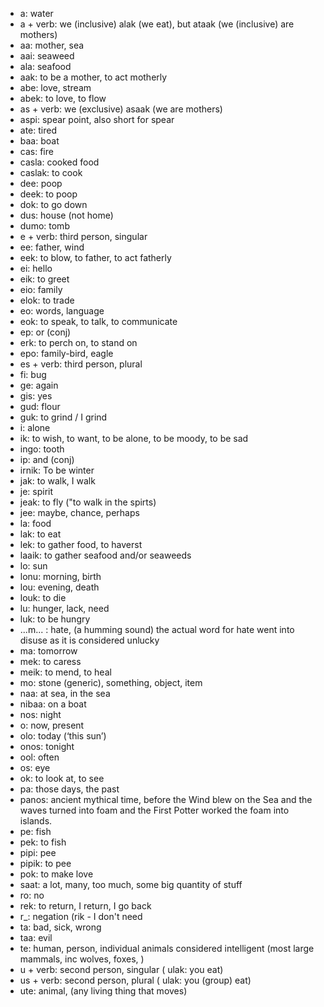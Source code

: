 * a: water
* a + verb: we (inclusive)  alak (we eat), but ataak (we (inclusive) are mothers)
* aa: mother, sea
* aai: seaweed
* ala: seafood
* aak: to be a mother, to act motherly
* abe: love, stream
* abek: to love, to flow
* as + verb: we (exclusive) asaak (we are mothers) 
* aspi: spear point, also short for spear
* ate: tired
* baa: boat
* cas: fire
* casla: cooked food
* caslak: to cook
* dee: poop
* deek: to poop
* dok: to go down
* dus: house (not home)
* dumo: tomb
* e + verb: third person, singular
* ee: father, wind
* eek: to blow, to father, to act fatherly
* ei: hello
* eik: to greet
* eio: family
* elok: to trade
* eo: words, language
* eok: to speak, to talk, to communicate
* ep: or (conj)
* erk: to perch on, to stand on
* epo: family-bird, eagle
* es + verb: third person, plural
* fi: bug
* ge: again
* gis: yes
* gud: flour
* guk: to grind / I grind
* i: alone
* ik: to wish, to want, to be alone, to be moody, to be sad
* ingo: tooth
* ip: and (conj)
* irnik: To be winter
* jak: to walk, I walk
* je: spirit
* jeak: to fly ("to walk in the spirts)
* jee: maybe, chance, perhaps
* la: food
* lak: to eat
* lek: to gather food, to haverst
* laaik: to gather seafood and/or seaweeds
* lo: sun
* lonu: morning, birth
* lou: evening, death
* louk: to die
* lu: hunger, lack, need
* luk: to be hungry
* ...m... : hate, (a humming sound) the actual word for hate went into disuse as it is considered unlucky
* ma: tomorrow
* mek: to caress
* meik: to mend, to heal
* mo: stone (generic), something, object, item
* naa: at sea, in the sea
* nibaa: on a boat
* nos: night
* o: now, present
* olo: today (‘this sun’)
* onos: tonight
* ool: often
* os: eye
* ok: to look at, to see
* pa: those days, the past
* panos: ancient mythical time, before the Wind blew on the Sea and the waves turned into foam and the First Potter worked the  foam into islands.
* pe: fish
* pek: to fish
* pipi: pee
* pipik: to pee
* pok: to make love
* saat: a lot, many, too much, some big quantity of stuff
* ro: no
* rek: to return, I return, I go back
* r_: negation (rik - I don't need
* ta: bad, sick, wrong
* taa: evil
* te: human, person, individual animals considered intelligent (most large mammals, inc wolves, foxes, )
* u + verb: second person, singular ( ulak: you eat)
* us + verb: second person, plural ( ulak: you (group) eat)
* ute: animal, (any living thing that moves)
